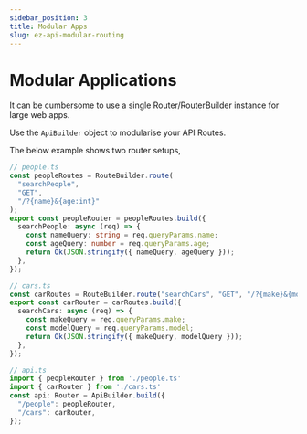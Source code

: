 ```yaml
---
sidebar_position: 3
title: Modular Apps
slug: ez-api-modular-routing
---
```


# Modular Applications

It can be cumbersome to use a single Router/RouterBuilder instance for large web apps.

Use the `ApiBuilder` object to modularise your API Routes.

The below example shows two router setups, 

```typescript
// people.ts
const peopleRoutes = RouteBuilder.route(
  "searchPeople",
  "GET",
  "/?{name}&{age:int}"
);
export const peopleRouter = peopleRoutes.build({
  searchPeople: async (req) => {
    const nameQuery: string = req.queryParams.name;
    const ageQuery: number = req.queryParams.age;
    return Ok(JSON.stringify({ nameQuery, ageQuery }));
  },
});

// cars.ts
const carRoutes = RouteBuilder.route("searchCars", "GET", "/?{make}&{model}");
export const carRouter = carRoutes.build({
  searchCars: async (req) => {
    const makeQuery = req.queryParams.make;
    const modelQuery = req.queryParams.model;
    return Ok(JSON.stringify({ makeQuery, modelQuery }));
  },
});

// api.ts
import { peopleRouter } from './people.ts'
import { carRouter } from './cars.ts'
const api: Router = ApiBuilder.build({
  "/people": peopleRouter,
  "/cars": carRouter,
});
```
